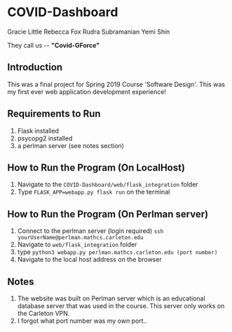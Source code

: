 # COVID-Dashboard

Gracie Little
Rebecca Fox
Rudra Subramanian
Yemi Shin

They call us -- **"Covid-GForce"**

## Introduction

This was a final project for Spring 2019 Course 'Software Design'.
This was my first ever web application development experience! 

## Requirements to Run 
1. Flask installed
2. psycopg2 installed
3. a perlman server (see notes section)

## How to Run the Program (On LocalHost)

1. Navigate to the `COVID-Dashboard/web/flask_integration` folder
2. Type `FLASK_APP=webapp.py flask run` on the terminal

## How to Run the Program (On Perlman server)

1. Connect to the perlman server (login required)
`ssh yourUserName@perlman.mathcs.carleton.edu`
2. Navigate to `web/flask_integration` folder
3. type `python3 webapp.py perlman.mathcs.carleton.edu (port number)`
4. Navigate to the local host address on the browser 

## Notes
1. The website was built on Perlman server which is an educational database server that was used in the course. This server only works on the Carleton VPN. 
2. I forgot what port number was my own port..


